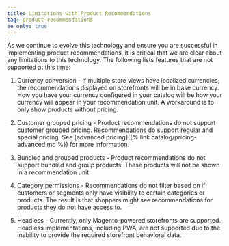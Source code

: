 ```yaml
---
title: Limitations with Product Recommendations
tag: product-recommendations
ee_only: true
---
```


As we continue to evolve this technology and ensure you are successful in implementing product recommendations, it is critical that we are clear about any limitations to this technology. The following lists features that are not supported at this time:

1. Currency conversion - If multiple store views have localized currencies, the recommendations displayed on storefronts will be in base currency. How you have your currency configured in your catalog will be how your currency will appear in your recommendation unit. A workaround is to only show products without pricing.

1. Customer grouped pricing - Product recommendations do not support customer grouped pricing. Recommendations do support regular and special pricing. See [advanced pricing]({% link catalog/pricing-advanced.md %}) for more information.

1. Bundled and grouped products - Product recommendations do not support bundled and group products. These products will not be shown in a recommendation unit.

1. Category permissions - Recommendations do not filter based on if customers or segments only have visibility to certain categories or products. The result is that shoppers might see recommendations for products they do not have access to.

1. Headless - Currently, only Magento-powered storefronts are supported. Headless implementations, including PWA, are not supported due to the inability to provide the required storefront behavioral data.
